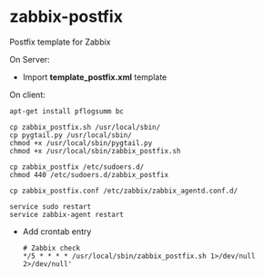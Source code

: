 # zabbix-postfix
Postfix template for Zabbix

On Server:
 * Import **template_postfix.xml** template
    
On client:

    apt-get install pflogsumm bc

    cp zabbix_postfix.sh /usr/local/sbin/
    cp pygtail.py /usr/local/sbin/
    chmod +x /usr/local/sbin/pygtail.py
    chmod +x /usr/local/sbin/zabbix_postfix.sh
    
    cp zabbix_postfix /etc/sudoers.d/
    chmod 440 /etc/sudoers.d/zabbix_postfix
    
    cp zabbix_postfix.conf /etc/zabbix/zabbix_agentd.conf.d/
    
    service sudo restart
    service zabbix-agent restart
    
 * Add crontab entry
 
    ```
    # Zabbix check
    */5 * * * * /usr/local/sbin/zabbix_postfix.sh 1>/dev/null 2>/dev/null'
    ```


